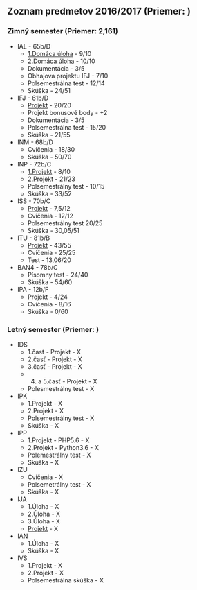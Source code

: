 ## Zoznam predmetov 2016/2017 (Priemer: )
### Zimný semester (Priemer: 2,161)
* IAL - 65b/D
  * [1.Domáca úloha](./IAL/ial_2016_du1) - 9/10
  * [2.Domáca úloha](./IAL/ial_2016_du2) - 10/10
  * Dokumentácia - 3/5
  * Obhajova projektu IFJ - 7/10
  * Polsemestrálna test - 12/14
  * Skúška - 24/51
* IFJ - 61b/D
  * [Projekt](https://github.com/edynox/IFJ) - 20/20
  * Projekt bonusové body - +2
  * Dokumentácia - 3/5
  * Polsemestrálna test - 15/20
  * Skúška - 21/55
* INM - 68b/D
  * Cvičenia - 18/30
  * Skúška - 50/70
* INP - 72b/C
  * [1.Projekt](./INP/1_Projekt) - 8/10
  * [2.Projekt](./INP/2_Projekt) - 21/23
  * Polsemestrálny test - 10/15
  * Skúška - 33/52
* ISS - 70b/C
  * [Projekt](./ISS/Projekt) - 7,5/12
  * Cvičenia - 12/12
  * Polsemestrálny test 20/25
  * Skúška - 30,05/51
* ITU - 81b/B
  * [Projekt](http://reg.robotickybattle.sk) - 43/55
  * Cvičenia - 25/25
  * Test - 13,06/20
* BAN4 - 78b/C
  * Písomny test - 24/40
  * Skúška - 54/60
* IPA - 12b/F
  * Projekt - 4/24
  * Cvičenia - 8/16
  * Skúška - 0/60

### Letný semester (Priemer: )
* IDS
  * 1.časť - Projekt - X
  * 2.časť - Projekt - X
  * 3.časť - Projekt - X
  * 4. a 5.časť - Projekt - X
  * Polesmestrálny test - X
* IPK
  * 1.Projekt - X
  * 2.Projekt - X
  * Polsemestrálny test - X
  * Skúška - X
* IPP
  * 1.Projekt - PHP5.6 - X
  * 2.Projekt - Python3.6 - X
  * Polemestrálny test - X
  * Skúška - X
* IZU
  * Cvičenia - X
  * Polsemetrálny test - X
  * Skúška - X
* IJA
  * 1.Úloha - X
  * 2.Úloha - X
  * 3.Úloha - X
  * [Projekt](https://github.com/NoName115/Java_School) - X
* IAN
  * 1.Úloha - X
  * Skúška - X
* IVS
  * 1.Projekt - X
  * 2.Projekt - X
  * Polsemestrálna skúška - X
